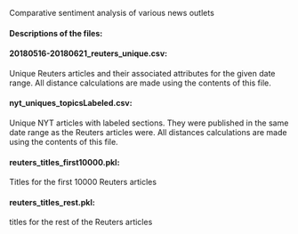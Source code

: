 Comparative sentiment analysis of various news outlets

#### Descriptions of the files:

#### 20180516-20180621_reuters_unique.csv:
Unique Reuters articles and their associated attributes for the given date range. All distance calculations are made using the contents of this file. 

#### nyt_uniques_topicsLabeled.csv: 
Unique NYT articles with labeled sections. They were published in the same date range as the Reuters articles were. All distances calculations are made using the contents of this file. 

#### reuters_titles_first10000.pkl:
Titles for the first 10000 Reuters articles 

#### reuters_titles_rest.pkl:
titles for the rest of the Reuters articles 

